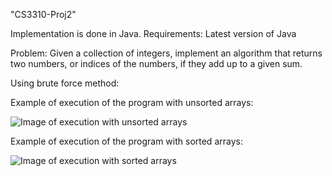 "CS3310-Proj2" 

Implementation is done in Java.
Requirements: Latest version of Java

Problem:
Given a collection of integers, implement an algorithm that returns two numbers, or indices of the numbers, if they add up to a given sum. 

Using brute force method:

Example of execution of the program with unsorted arrays:

![Image of execution with unsorted arrays](https://i.gyazo.com/3cada02f2533a6367de993cdb73ae88f.png)

Example of execution of the program with sorted arrays:

![Image of execution with sorted arrays](https://i.gyazo.com/1d87e8780541c9391e727c94f047e84f.png)
